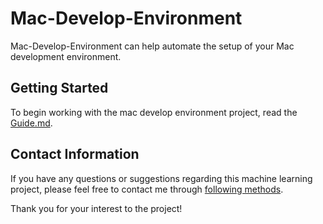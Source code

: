# Mac-Develop-Environment

Mac-Develop-Environment can help automate the setup of your Mac development environment.

## Getting Started

To begin working with the mac develop environment project, read the [Guide.md](Guide.md).

## Contact Information

If you have any questions or suggestions regarding this machine learning project, please feel free to contact me through [following methods](https://github.com/dev1virtuoso/Documentation/blob/main/dev1virtuoso/Attachment/dev1virtuoso/carson-wu.md#contact).

Thank you for your interest to the project!
